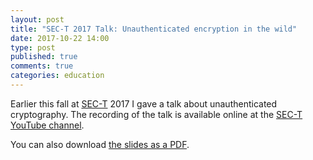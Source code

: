 ```yaml
---
layout: post
title: "SEC-T 2017 Talk: Unauthenticated encryption in the wild"
date: 2017-10-22 14:00
type: post
published: true
comments: true
categories: education
---
```


Earlier this fall at [SEC-T](https://sec-t.org) 2017 I gave a talk about unauthenticated cryptography. The recording of the talk is available online at the [SEC-T YouTube channel](https://www.youtube.com/watch?v=RgvQa7MATFU).

You can also download [the slides as a PDF](/assets/other/sect17-slides.pdf). 
